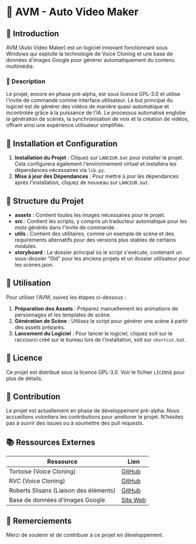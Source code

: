 # 🚀 AVM - Auto Video Maker

## 📌 Introduction

AVM (Auto Video Maker) est un logiciel innovant fonctionnant sous Windows qui exploite la technologie de Voice Cloning et une base de données d'images Google pour générer automatiquement du contenu multimédia. 

### 📝 Description
Le projet, encore en phase pré-alpha, est sous licence GPL-3.0 et utilise l'invite de commande comme interface utilisateur. Le but principal du logiciel est de générer des vidéos de manière quasi-automatique et incontrolée grâce à la puissance de l'IA. Le processus automatisé englobe la génération de scènes, la synchronisation de voix et la création de vidéos, offrant ainsi une expérience utilisateur simplifiée.

## 🔧 Installation et Configuration

1. **Installation du Projet** : Cliquez sur `LANCEUR.bat` pour installer le projet. Cela configurera également l'environnement virtuel et installera les dépendances nécessaires via `lib.py`.
2. **Mise à jour des Dépendances** : Pour mettre à jour les dépendances après l'installation, cliquez de nouveau sur `LANCEUR.bat`.

## 📂 Structure du Projet

- **assets** : Contient toutes les images nécessaires pour le projet.
- **src** : Contient les scripts, y compris un traducteur automatique pour les mots générés dans l'invite de commande.
- **utils** : Contient des utilitaires, comme un exemple de scène et des requirements alternatifs pour des versions plus stables de certains modules.
- **storyboard** : Le dossier principal où le script s'exécute, contenant un sous-dossier "0ld" pour les anciens projets et un dossier utilisateur pour les scènes.json.

## 💼 Utilisation

Pour utiliser l'AVM, suivez les étapes ci-dessous :

1. **Préparation des Assets** : Préparez manuellement les animations de personnages et les templates de scène.
2. **Génération de Scène** : Utilisez le script pour générer une scène à partir des assets préparés.
3. **Lancement du Logiciel** : Pour lancer le logiciel, cliquez soit sur le raccourci créé sur le bureau lors de l'installation, soit sur `shortcut.bat`.

## 📜 Licence

Ce projet est distribué sous la licence GPL-3.0. Voir le fichier `LICENSE` pour plus de détails.

## 🤝 Contribution

Le projet est actuellement en phase de développement pré-alpha. Nous accueillons volontiers les contributions pour améliorer le projet. N'hésitez pas à ouvrir des issues ou à soumettre des pull requests.

## 📚 Ressources Externes

| Ressource                       | Lien                                                         |
|---------------------------------|--------------------------------------------------------------|
| Tortoise (Voice Cloning)        | [GitHub](https://github.com/neonbjb/tortoise-tts)            |
| RVC (Voice Cloning)             | [GitHub](https://github.com/RVC-Project/Retrieval-based-Voice-Conversion-WebUI) |
| Roberts Slisans (Liaison des éléments) | [GitHub](https://github.com/rsxdalv/tts-generation-webui)   |
| Base de données d'images Google | [Site Web](https://storage.googleapis.com/openimages/web/download_v7.html) |

## 🙏 Remerciements

Merci de soutenir et de contribuer à ce projet en développement.

